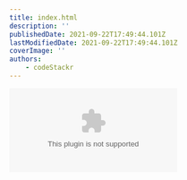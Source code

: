 ```yaml
---
title: index.html
description: ''
publishedDate: 2021-09-22T17:49:44.101Z
lastModifiedDate: 2021-09-22T17:49:44.101Z
coverImage: ''
authors:
    - codeStackr
---
```


<Embed
	type="youtube"
	url="https://youtu.be/NFToND6x_nI?t=238"
	title="index.html"
/>
